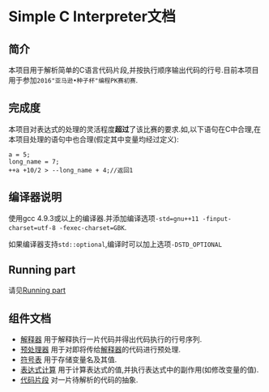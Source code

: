 # Simple C Interpreter文档
## 简介
本项目用于解析简单的C语言代码片段,并按执行顺序输出代码的行号.目前本项目用于参加`2016"亚马逊•种子杯"编程PK赛初赛`.
## 完成度
本项目对表达式的处理的灵活程度**超过**了该比赛的要求.如,以下语句在C中合理,在本项目处理的语句中也合理(假定其中变量均经过定义):
```
a = 5;
long_name = 7;
++a +10/2 > --long_name + 4;//返回1
```
## 编译器说明
使用gcc 4.9.3或以上的编译器.并添加编译选项`-std=gnu++11 -finput-charset=utf-8 -fexec-charset=GBK`.

如果编译器支持`std::optional`,编译时可以加上选项`-DSTD_OPTIONAL`
## Running part
请见[Running part](running_part.md.html)

## 组件文档
* [解释器](codesim.md.html) 用于解释执行一片代码并得出代码执行的行号序列.
* [预处理器](preprocessor.md.html) 用于对即将传给[解释器](codesim.md.html)的代码进行预处理.
* [符号表](symbol_table.md.html) 用于存储变量名及其值.
* [表达式计算](expr_calc.md.html) 用于计算表达式的值,并执行表达式中的副作用(如修改变量的值).
* [代码片段](code_fragment.md.html) 对一片待解析的代码的抽象.
